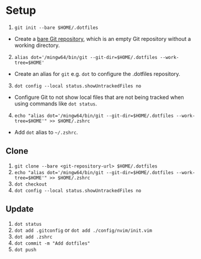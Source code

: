 # Setup

1. `git init --bare $HOME/.dotfiles`
- Create a [bare Git repository](https://www.atlassian.com/git/tutorials/setting-up-a-repository/git-init), which is an empty Git repository without a working directory.

2. `alias dot='/mingw64/bin/git --git-dir=$HOME/.dotfiles --work-tree=$HOME'`
- Create an alias for `git` e.g. `dot` to configure the .dotfiles repository.

3. `dot config --local status.showUntrackedFiles no`
- Configure Git to not show local files that are not being tracked when using commands like `dot status`.

4. `echo "alias dot='/mingw64/bin/git --git-dir=$HOME/.dotfiles --work-tree=$HOME'" >> $HOME/.zshrc`
- Add `dot` alias to `~/.zshrc`.

## Clone

1. `git clone --bare <git-repository-url> $HOME/.dotfiles`
2. `echo "alias dot='/mingw64/bin/git --git-dir=$HOME/.dotfiles --work-tree=$HOME'" >> $HOME/.zshrc`
3. `dot checkout`
4. `dot config --local status.showUntrackedFiles no`

## Update 

1. `dot status`
2. `dot add .gitconfig` or `dot add ./config/nvim/init.vim`
3. `dot add .zshrc`
4. `dot commit -m "Add dotfiles"`
5. `dot push`
